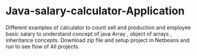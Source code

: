 # Java-salary-calculator-Application
Different examples of calculator to count sell and production and employee basic salary to understand concept of java Array , object of arrays , inheritance concepts.
Download zip file and setup project in Netbeans and run to see flow of All projects.
